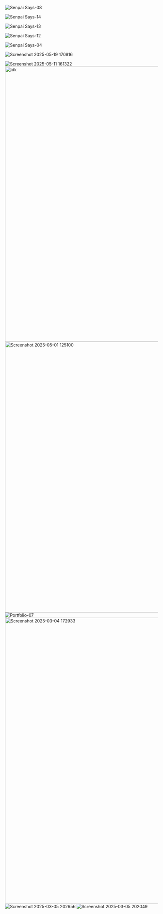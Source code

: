 
![Senpai Says-08](https://github.com/user-attachments/assets/f4fc78e0-8dd6-4435-8e69-c1e3c56a8de7)


![Senpai Says-14](https://github.com/user-attachments/assets/b4b745f3-e777-466a-9d8e-9d9b5c571114)

![Senpai Says-13](https://github.com/user-attachments/assets/9da7399b-d8da-435c-829c-67ee1553fb85)

![Senpai Says-12](https://github.com/user-attachments/assets/915ffe59-4932-4e5f-9992-e5ab2739b773)


![Senpai Says-04](https://github.com/user-attachments/assets/292ff8ff-61e1-4c9e-af35-256adbb19f09)
















![Screenshot 2025-05-19 170816](https://github.com/user-attachments/assets/db14a93e-0902-4de7-aa16-44467f07f7d0)


![Screenshot 2025-05-11 161322](https://github.com/user-attachments/assets/d194b5c7-0255-4c18-8427-e7042de44808)
<img width="908" alt="idk" src="https://github.com/user-attachments/assets/9439831f-c17f-4271-a3e8-c076554a6b52" />
<img width="893" alt="Screenshot 2025-05-01 125100" src="https://github.com/user-attachments/assets/2e5548e6-168d-46dd-82a0-1be73d8a583b" />
![Portfolio-07](https://github.com/user-attachments/assets/4bd97ac3-b955-4bc0-ac28-a7845f7db27b)
<img width="944" alt="Screenshot 2025-03-04 172933" src="https://github.com/user-attachments/assets/f0020c46-27d1-4577-acdc-ad3120a301bc" />
![Screenshot 2025-03-05 202656](https://github.com/user-attachments/assets/f1c0dd03-e79f-408e-8b3f-356ebd4c4f16)
![Screenshot 2025-03-05 202049](https://github.com/user-attachments/assets/a80ea176-78a9-46d3-bd9f-4f4e1490fd56)



















